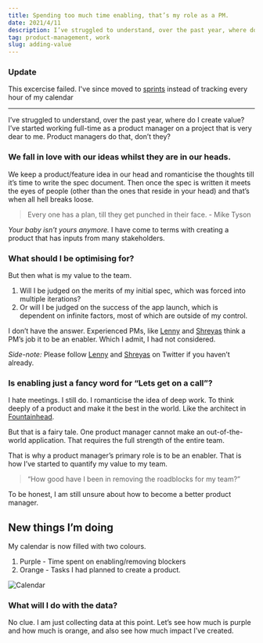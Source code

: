 ```yaml
---
title: Spending too much time enabling, that’s my role as a PM.
date: 2021/4/11
description: I’ve struggled to understand, over the past year, where do I create value?
tag: product-management, work
slug: adding-value
---
```


### Update

This excercise failed. I've since moved to [sprints](/sprints) instead of tracking every hour of my calendar

---

I’ve struggled to understand, over the past year, where do I create value?
I’ve started working full-time as a product manager on a project that is very dear to me.
Product managers do that, don’t they?

### We fall in love with our ideas whilst they are in our heads.

We keep a product/feature idea in our head and romanticise the thoughts till it’s time to write the spec document. Then once the spec is written it meets the eyes of people (other than the ones that reside in your head) and that’s when all hell breaks loose.

> Every one has a plan, till they get punched in their face. - Mike Tyson

_Your baby isn’t yours anymore._ I have come to terms with creating a product that has inputs from many stakeholders.

### What should I be optimising for?

But then what is my value to the team.

1. Will I be judged on the merits of my initial spec, which was forced into multiple iterations?
2. Or will I be judged on the success of the app launch, which is dependent on infinite factors, most of which are outside of my control.

I don’t have the answer.
Experienced PMs, like [Lenny](https://twitter.com/ahuja_karan/status/1370181083224961027?s=20) and [Shreyas](https://twitter.com/shreyas/status/1276956836856393728?s=20) think a PM’s job it to be an enabler. Which I admit, I had not considered.

_Side-note:_ Please follow [Lenny](https://twitter.com/lennysan) and [Shreyas](https://twitter.com/shreyas?s=20) on Twitter if you haven’t already.

### Is enabling just a fancy word for “Lets get on a call”?

I hate meetings. I still do. I romanticise the idea of deep work. To think deeply of a product and make it the best in the world. Like the architect in [Fountainhead](https://aynrand.org/novels/the-fountainhead/).

But that is a fairy tale. One product manager cannot make an out-of-the-world application.
That requires the full strength of the entire team.

That is why a product manager’s primary role is to be an enabler.
That is how I’ve started to quantify my value to my team.

> “How good have I been in removing the roadblocks for my team?”

To be honest, I am still unsure about how to become a better product manager.

## New things I’m doing

My calendar is now filled with two colours.

1. Purple - Time spent on enabling/removing blockers
2. Orange - Tasks I had planned to create a product.

![Calendar](../images/Calendar.png)

### What will I do with the data?

No clue. I am just collecting data at this point. Let’s see how much is purple and how much is orange, and also see how much impact I’ve created.
